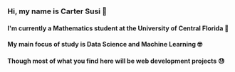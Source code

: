 ### Hi, my name is Carter Susi 🫡

#### I'm currently a Mathematics student at the University of Central Florida 🫠

#### My main focus of study is Data Science and Machine Learning 🤓

#### Though most of what you find here will be web development projects 😓
<!--
**carter4299/carter4299** is a ✨ _special_ ✨ repository because its `README.md` (this file) appears on your GitHub profile.

Here are some ideas to get you started:

- 🔭 I’m currently working on ...
- 🌱 I’m currently learning ...
- 👯 I’m looking to collaborate on ...
- 🤔 I’m looking for help with ...
- 💬 Ask me about ...
- 📫 How to reach me: ...
- 😄 Pronouns: ...
- ⚡ Fun fact: ...
-->
